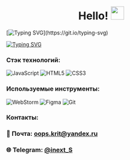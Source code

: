<h1 align="center">Hello! <img src="https://github.com/blackcater/blackcater/raw/main/images/Hi.gif" height="35"/></h1>

[![Typing SVG](https://readme-typing-svg.herokuapp.com?size=25&color=23F71D&lines=My+name+is+Alexander!)](https://git.io/typing-svg)

[![Typing SVG](https://readme-typing-svg.herokuapp.com?size=25&color=F71E1D&lines=I+Junior+Frontend+developer)](https://git.io/typing-svg)

### Стэк технологий: 
![JavaScript](https://img.shields.io/badge/javascript-%23323330.svg?style=for-the-badge&logo=javascript&logoColor=%23F7DF1E)
![HTML5](https://img.shields.io/badge/html5-%23E34F26.svg?style=for-the-badge&logo=html5&logoColor=white)
![CSS3](https://img.shields.io/badge/css3-%231572B6.svg?style=for-the-badge&logo=css3&logoColor=white)

### Используемые инструменты:
![WebStorm](https://img.shields.io/badge/webstorm-143?style=for-the-badge&logo=webstorm&logoColor=white&color=black)
![Figma](https://img.shields.io/badge/figma-%23F24E1E.svg?style=for-the-badge&logo=figma&logoColor=white)
![Git](https://img.shields.io/badge/git-%23F05033.svg?style=for-the-badge&logo=git&logoColor=white)
### Контакты:
### 📧 Почта: oops.krit@yandex.ru
### 🌐 Telegram: [@inext_S](https://t.me/inext_S)
